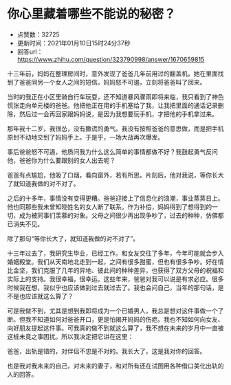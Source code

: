 # 你心里藏着哪些不能说的秘密？
- 点赞数：32725
- 更新时间：2021年01月10日15时24分37秒
- 回答url：https://www.zhihu.com/question/323790998/answer/1670659815
<body>
 <p data-pid="lOuLPM8i">十三年前，妈妈在整理房间时，意外发现了爸爸几年前用过的翻盖机。她在里面找到了爸爸同另一个女人之间的短信。妈妈怒不可遏，立刻将爸爸叫了回来。</p>
 <p data-pid="KA-B_f55">当时的我正在小区里骑自行车玩耍，还不知道暴风骤雨即将来临，我只看到了神色慌张走向单元楼的爸爸。他把他正在用的手机塞给了我，让我把里面的通话记录删除，然后过一会再回家跟妈妈说，是因为我想要玩手机，才把他的手机拿过来。</p>
 <p data-pid="OymtwgHi">那年我十二岁，我很怂，没有撒谎的勇气。我没有按照爸爸的意思做，而是把手机原封不动地交到了妈妈手上。于是乎，一场大战再次爆发。</p>
 <p data-pid="qAWWLBGu">事后爸爸怒不可遏，他质问我为什么这么简单的事情都做不好？我鼓起勇气反问他，爸爸你为什么要跟别的女人出去呢？</p>
 <p data-pid="K7v4WN4o">爸爸有点尴尬，他吸了口烟，看向窗外，若有所思。片刻后，他对我说，等你长大了就知道我做的对不对了。</p>
 <p data-pid="-d0V80C7">之后的十多年，事情没有变得更糟。爸爸迎接上了信息化的浪潮，事业蒸蒸日上。他也同那些我未曾知晓姓名的女人断了联系。作为补偿，妈妈得到了想得到的一切，成为被同事们羡慕的对象。父母之间很少再出现争吵了，过去的种种，仿佛都已消失不见。</p>
 <p data-pid="gTU65Z8A">除了那句“等你长大了，就知道我做的对不对了”。</p>
 <p data-pid="CDeVezPF">十三年过去了，我研究生毕业，已经工作。和女友交往了多年，今年可能就会步入婚姻殿堂。我们从天南地北走到一起，之间有很多甜蜜，但也有很多争吵。好在情比金坚，我们克服了几年的异地、彼此间的种种差异，也获得了双方父母的祝福和实际上的支持。我很幸福，很幸运。这些年来，爸爸对我可以说是有求必应。很多时候我在想，我似乎也应该做到过去就过去了。我也会问自己，当年的那句话，是不是也应该就这么算了？</p>
 <p data-pid="xRMTzjxP">可是我做不到，尤其是想到我即将成为一个已婚男人，我总是想对这件事做一个了断。但我不知道如何对爸爸开口，更是怕揭开妈妈的伤疤。我也不知如何向女友、向好朋友提起这件事。可我真的做不到就这么算了，我不想在未来的岁月中一直被这桩未竟之事困扰。所以我决定把它讲在这里：</p>
 <p data-pid="R4BamGtL">爸爸，出轨是错的，对伴侣不忠是不对的。我长大了，这是我对你的回答。</p>
 <p data-pid="lG4cQMo8">也是我对我未来的自己，对未来的妻子，和对所有还在试图用各种借口美化出轨的人的回答。</p>
 <p></p>
</body>